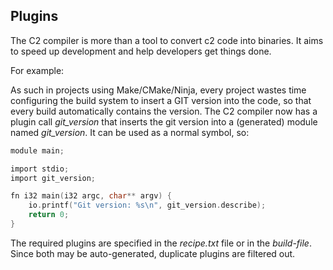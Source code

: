 ## Plugins

The C2 compiler is more than a tool to convert c2 code into binaries. It aims to speed up
development and help developers get things done.

For example:

As such in projects using Make/CMake/Ninja, every project wastes time configuring the build
system  to insert a GIT version into the code, so that every build automatically contains
the version. The C2 compiler now has a plugin call _git_version_ that inserts the git version
into a (generated) module named _git_version_. It can be used as a normal symbol, so:

```c
module main;

import stdio;
import git_version;

fn i32 main(i32 argc, char** argv) {
    io.printf("Git version: %s\n", git_version.describe);
    return 0;
}
```

The required plugins are specified in the _recipe.txt_ file or in the _build-file_.
Since both may be auto-generated, duplicate plugins are filtered out.


